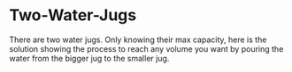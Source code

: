 # Two-Water-Jugs
There are two water jugs. Only knowing their max capacity, here is the solution showing the process to reach any volume you want by pouring the water from the bigger jug to the smaller jug.


